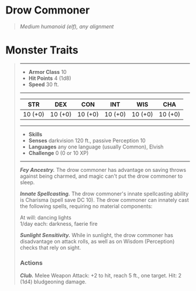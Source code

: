 # Drow Commoner
>*Medium humanoid (elf), any alignment*
# Monster Traits
>___
>- **Armor Class** 10
>- **Hit Points** 4 (1d8)
>- **Speed** 30 ft.
>___
>|STR|DEX|CON|INT|WIS|CHA|
>|:---:|:---:|:---:|:---:|:---:|:---:|
>|10 (+0)|10 (+0)|10 (+0)|10 (+0)|10 (+0)|10 (+0)|
>___
>- **Skills** 
>- **Senses** darkvision 120 ft., passive Perception 10
>- **Languages** any one language (usually Common), Elvish
>- **Challenge** 0 (0 or 10 XP)
>___
>***Fey Ancestry.*** The drow commoner has advantage on saving throws against being charmed, and magic can't put the drow commoner to sleep.  
>
>***Innate Spellcasting.*** The drow commoner's innate spellcasting ability is Charisma (spell save DC 10). The drow commoner can innately cast the following spells, requiring no material components:  
>
>At will: dancing lights  
>1/day each: darkness, faerie fire  
>
>
>***Sunlight Sensitivity.*** While in sunlight, the drow commoner has disadvantage on attack rolls, as well as on Wisdom (Perception) checks that rely on sight.  
>
>### Actions
>***Club.*** Melee Weapon Attack: +2 to hit, reach 5 ft., one target. Hit: 2 (1d4) bludgeoning damage.